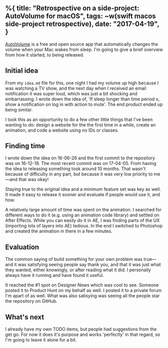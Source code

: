 %{
    title: "Retrospective on a side-project: AutoVolume for macOS",
    tags: ~w(swift macos side-project retrospective),
    date: "2017-04-19",
}
---
[AutoVolume](http://www.jesseclaven.com/projects/AutoVolume/) is a free and open source app that automatically changes the volume when your Mac wakes from sleep. I'm going to give a brief overview from how it started, to being released.

## Initial idea

From my `idea.md` file for this, one night I had my volume up high because I was watching a TV show, and the next day when I received an email notification it was super loud, which was just a bit shocking and embarrassing. I wrote down the idea of, 'If sleep longer than time period x, show a notification on log in with action to mute'. The end product ended up being similar.

I took this as an opportunity to do a few other little things that I've been wanting to do: design a website for the the first time in a while, create an animation, and code a website using no IDs or classes.

## Finding time

I wrote down the idea on 16-06-26 and the first commit to the repository was on 16-12-18.  The most recent commit was on 17-04-05. From having the idea to releasing something took around 10 months. That wasn't because of difficulty in any part, but because it was very low priority to me&mdash;and that was okay!

Staying true to the original idea and a minimum feature set was key as well. It made it easy to release it sooner and evaluate if people would use it, and how.

A relatively large amount of time was spent on the animation. I searched for different ways to do it (e.g. using an animation code library) and settled on After Effects. While you can easily do it in AE, I was finding parts of the UX (importing lots of layers into AE) tedious. In the end I switched to Photoshop and created the animation in there in a few minutes.

## Evaluation

The common saying of build something for your own problem was true&mdash;and it was satisfying seeing people say thank you, and that it was just what they wanted, either knowingly, or after reading what it did. I personally always have it running and have found it useful.

It reached the #1 spot on Designer News which was cool to see. Someone posted it to Product Hunt on my behalf as well. I posted it to a private forum I'm apart of as well. What was also satisying was seeing all the people star the repository on GitHub.

## What's next

I already have my own TODO items, but people had suggestions from the get go. For now it does it's purpose and works 'perfectly' in that regard, so I'm going to leave it alone for a bit.
